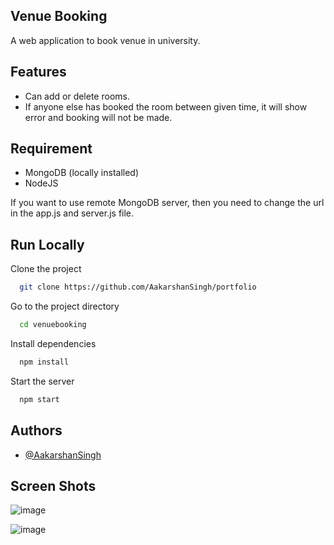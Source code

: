 
## Venue Booking

A web application to book venue in university.

## Features

- Can add or delete rooms.
- If anyone else has booked the room between given time, it will show error and booking will not be made.


## Requirement

- MongoDB (locally installed)
- NodeJS

If you want to use remote MongoDB server, then you need to change the url in the app.js and server.js file. 
## Run Locally

Clone the project

```bash
  git clone https://github.com/AakarshanSingh/portfolio
```

Go to the project directory

```bash
  cd venuebooking
```

Install dependencies

```bash
  npm install
```
  
  Start the server

```bash
  npm start
```


## Authors

- [@AakarshanSingh](https://github.com/AakarshanSingh)


## Screen Shots

![image](https://github.com/user-attachments/assets/99129abb-2c00-4f60-8180-7d7499a02673)

![image](https://github.com/user-attachments/assets/fc3ce736-b3f2-48be-bbb3-6eebfe8da9ba)
